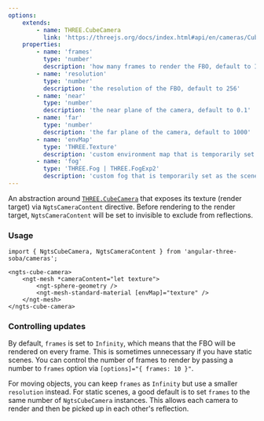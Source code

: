 ```yaml
---
options:
    extends:
        - name: THREE.CubeCamera
          link: 'https://threejs.org/docs/index.html#api/en/cameras/CubeCamera'
    properties:
        - name: 'frames'
          type: 'number'
          description: 'how many frames to render the FBO, default to Infinity'
        - name: 'resolution'
          type: 'number'
          description: 'the resolution of the FBO, default to 256'
        - name: 'near'
          type: 'number'
          description: 'the near plane of the camera, default to 0.1'
        - name: 'far'
          type: 'number'
          description: 'the far plane of the camera, default to 1000'
        - name: 'envMap'
          type: 'THREE.Texture'
          description: 'custom environment map that is temporarily set as the scene background'
        - name: 'fog'
          type: 'THREE.Fog | THREE.FogExp2'
          description: 'custom fog that is temporarily set as the scene fog'
---
```


An abstraction around [`THREE.CubeCamera`](https://threejs.org/docs/index.html#api/en/cameras/CubeCamera) that exposes its texture (render target) via `NgtsCameraContent` directive. Before rendering to the render target, `NgtsCameraContent` will be set to invisible to exclude from reflections.

### Usage

```angular-ts
import { NgtsCubeCamera, NgtsCameraContent } from 'angular-three-soba/cameras';
```

```angular-html
<ngts-cube-camera>
    <ngt-mesh *cameraContent="let texture">
        <ngt-sphere-geometry />
        <ngt-mesh-standard-material [envMap]="texture" />
    </ngt-mesh>
</ngts-cube-camera>
```

### Controlling updates

By default, `frames` is set to `Infinity`, which means that the FBO will be rendered on every frame. This is sometimes unnecessary if you have static scenes. You can control the number of frames to render by passing a number to `frames` option via `[options]="{ frames: 10 }"`.

For moving objects, you can keep `frames` as `Infinity` but use a smaller `resolution` instead. For static scenes, a good default is to set `frames` to the same number of `NgtsCubeCamera` instances. This allows each camera to render and then be picked up in each other's reflection.
